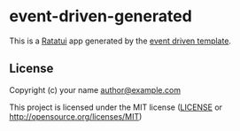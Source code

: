 # event-driven-generated

This is a [Ratatui] app generated by the [event driven template].

[Ratatui]: https://ratatui.rs
[event driven template]: https://github.com/ratatui/templates/tree/main/event-driven

## License

Copyright (c) your name <author@example.com>

This project is licensed under the MIT license ([LICENSE] or <http://opensource.org/licenses/MIT>)

[LICENSE]: ./LICENSE
